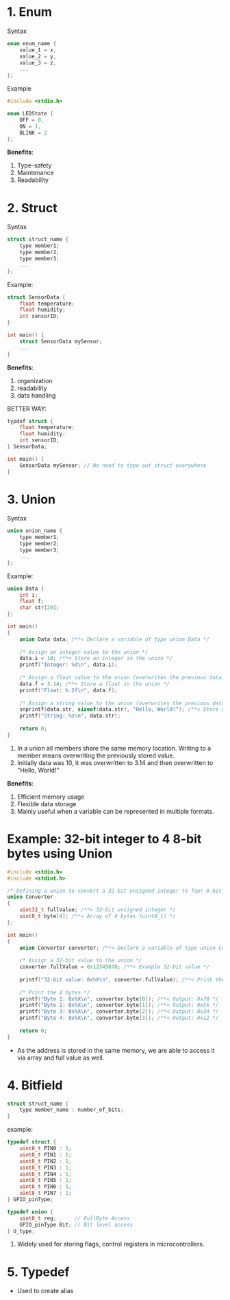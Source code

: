 # 1. Enum
Syntax
```C
enum enum_name {
	value_1 = x,
	value_2 = y,
	value_3 = z,
	...
};
```
Example
```C
#include <stdio.h>

enum LEDState {
	OFF = 0,
	ON = 1,
	BLINK = 2
};
```
**Benefits**:
1. Type-safety
2. Maintenance
3. Readability

# 2. Struct
Syntax
```C
struct struct_name {
	type member1;
	type member2;
	type member3;
	...
};
```
Example:
```C
struct SensorData {
	float temperature;
	float humidity;
	int sensorID;
}

int main() {
	struct SensorData mySensor;
	...
}
```
**Benefits**:
1. organization
2. readability
3. data handling

BETTER WAY:
```C
typdef struct {
	float temperature;
	float humidity;
	int sensorID;
} SensorData;

int main() {
	SensorData mySensor; // No need to type out struct everywhere
}
```

# 3. Union
Syntax
```C
union union_name {
	type member1;
	type member2;
	type member3;
	...
};
```
Example:
```C
union Data {
	int i;
	float f;
	char str[20];
};

int main() 
{
    union Data data; /**< Declare a variable of type union Data */
    
    /* Assign an integer value to the union */
    data.i = 10; /**< Store an integer in the union */
    printf("Integer: %d\n", data.i);
    
    /* Assign a float value to the union (overwrites the previous data) */
    data.f = 3.14; /**< Store a float in the union */
    printf("Float: %.2f\n", data.f);
    
    /* Assign a string value to the union (overwrites the previous data) */
    snprintf(data.str, sizeof(data.str), "Hello, World!"); /**< Store a string in the union */
    printf("String: %s\n", data.str);
    
    return 0;
}
```

1. In a union all members share the same memory location. Writing to a member means overwriting the previously stored value.
2. Initially data was 10, it was overwritten to 3.14 and then overwritten to "Hello, World!"

**Benefits**:
1. Efficient memory usage
2. Flexible data storage
3. Mainly useful when a variable can be represented in multiple formats.

# Example: 32-bit integer to 4 8-bit bytes using Union
```C
#include <stdio.h>
#include <stdint.h>

/* Defining a union to convert a 32-bit unsigned integer to four 8-bit unsigned integers */
union Converter 
{
    uint32_t fullValue; /**< 32-bit unsigned integer */
    uint8_t byte[4]; /**< Array of 4 bytes (uint8_t) */
};

int main() 
{
    union Converter converter; /**< Declare a variable of type union Converter */
    
    /* Assign a 32-bit value to the union */
    converter.fullValue = 0x12345678; /**< Example 32-bit value */
    
    printf("32-bit value: 0x%X\n", converter.fullValue); /**< Print the full 32-bit value */
    
    /* Print the 4 bytes */
    printf("Byte 1: 0x%X\n", converter.byte[0]); /**< Output: 0x78 */
    printf("Byte 2: 0x%X\n", converter.byte[1]); /**< Output: 0x56 */
    printf("Byte 3: 0x%X\n", converter.byte[2]); /**< Output: 0x34 */
    printf("Byte 4: 0x%X\n", converter.byte[3]); /**< Output: 0x12 */
    
    return 0;
}
```
- As the address is stored in the same memory, we are able to access it via array and full value as well.

# 4. Bitfield
```C
struct struct_name {
	type member_name : number_of_bits;
}
```
example:
```C
typedef struct {
	uint8_t PIN0 : 1;
	uint8_t PIN1 : 1;
	uint8_t PIN2 : 1;
	uint8_t PIN3 : 1;
	uint8_t PIN4 : 1;
	uint8_t PIN5 : 1;
	uint8_t PIN6 : 1;
	uint8_t PIN7 : 1;
} GPIO_pinType;

typedef union {
	uint8_t reg;      // FullByte Access
	GPIO_pinType Bit; // Bit level access
} U_type;
```

1. Widely used for storing flags, control registers in microcontrollers.

# 5. Typedef
- Used to create alias